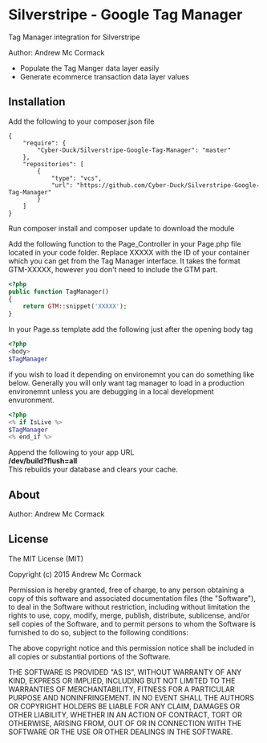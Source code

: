 # Silverstripe - Google Tag Manager
Tag Manager integration for Silverstripe

Author: Andrew Mc Cormack

- Populate the Tag Manger data layer easily
- Generate ecommerce transaction data layer values

## Installation
Add the following to your composer.json file

    {  
        "require": {  
            "Cyber-Duck/Silverstripe-Google-Tag-Manager": "master"  
        },  
        "repositories": [  
            {  
                "type": "vcs",  
                "url": "https://github.com/Cyber-Duck/Silverstripe-Google-Tag-Manager"  
            }  
        ]  
    }

Run composer install and composer update to download the module  

Add the following function to the Page_Controller in your Page.php file located in your code folder. Replace XXXXX with the ID of your container which you can get from the Tag Manager interface. It takes the format GTM-XXXXX, however you don't need to include the GTM part.

```php  
<?php
public function TagManager()
{
	return GTM::snippet('XXXXX');
}
```

In your Page.ss template add the following just after the opening body tag

```php  
<?php
<body>
$TagManager
```

if you wish to load it depending on environemnt you can do something like below. Generally you will only want tag manager to load in a production environemnt unless you are debugging in a local development envuronment.

```php  
<?php
<% if IsLive %>
$TagManager
<% end_if %>
```

Append the following to your app URL  
**/dev/build?flush=all**  
This rebuilds your database and clears your cache.

## About

Author: Andrew Mc Cormack

## License

The MIT License (MIT)

Copyright (c) 2015 Andrew Mc Cormack

Permission is hereby granted, free of charge, to any person obtaining a copy
of this software and associated documentation files (the "Software"), to deal
in the Software without restriction, including without limitation the rights
to use, copy, modify, merge, publish, distribute, sublicense, and/or sell
copies of the Software, and to permit persons to whom the Software is
furnished to do so, subject to the following conditions:

The above copyright notice and this permission notice shall be included in all
copies or substantial portions of the Software.

THE SOFTWARE IS PROVIDED "AS IS", WITHOUT WARRANTY OF ANY KIND, EXPRESS OR
IMPLIED, INCLUDING BUT NOT LIMITED TO THE WARRANTIES OF MERCHANTABILITY,
FITNESS FOR A PARTICULAR PURPOSE AND NONINFRINGEMENT. IN NO EVENT SHALL THE
AUTHORS OR COPYRIGHT HOLDERS BE LIABLE FOR ANY CLAIM, DAMAGES OR OTHER
LIABILITY, WHETHER IN AN ACTION OF CONTRACT, TORT OR OTHERWISE, ARISING FROM,
OUT OF OR IN CONNECTION WITH THE SOFTWARE OR THE USE OR OTHER DEALINGS IN THE
SOFTWARE.